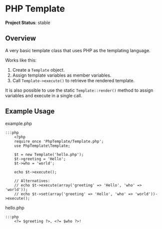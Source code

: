 # PHP Template

__Project Status__: stable


## Overview

A very basic template class that uses PHP as the templating language.

Works like this:

1. Create a `Template` object.
1. Assign template variables as member variables.
1. Call `Template->execute()` to retrieve the rendered template.

It is also possible to use the static `Template::render()` method to assign variables and execute in a single call.


## Example Usage

example.php

	:::php
		<?php
		require_once 'PhpTemplate/Template.php';
		use PhpTemplate\Template;

		$t = new Template('hello.php');
		$t->greeting = 'Hello';
		$t->who = 'world';

		echo $t->execute();

		// Alternatives:
		// echo $t->execute(array('greeting' => 'Hello', 'who' => 'world'));
		// echo $t->set(array('greeting' => 'Hello', 'who' => 'world'))->execute();

hello.php

	:::php
		<?= $greeting ?>, <?= $who ?>!

